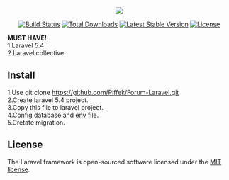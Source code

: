 <p align="center"><img src="https://laravel.com/assets/img/components/logo-laravel.svg"></p>

<p align="center">
<a href="https://travis-ci.org/laravel/framework"><img src="https://travis-ci.org/laravel/framework.svg" alt="Build Status"></a>
<a href="https://packagist.org/packages/laravel/framework"><img src="https://poser.pugx.org/laravel/framework/d/total.svg" alt="Total Downloads"></a>
<a href="https://packagist.org/packages/laravel/framework"><img src="https://poser.pugx.org/laravel/framework/v/stable.svg" alt="Latest Stable Version"></a>
<a href="https://packagist.org/packages/laravel/framework"><img src="https://poser.pugx.org/laravel/framework/license.svg" alt="License"></a>
</p>

<b>MUST HAVE!</b><br>
1.Laravel 5.4<br>
2.Laravel collective.<br>

## Install
1.Use git clone https://github.com/Piffek/Forum-Laravel.git<br>
2.Create laravel 5.4 project.<br>
3.Copy this file to laravel project.<br>
4.Config database and env file.<br>
5.Cretate migration.<br>



## License

The Laravel framework is open-sourced software licensed under the [MIT license](http://opensource.org/licenses/MIT).
